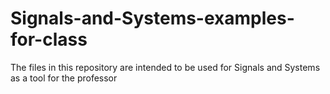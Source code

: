 # Signals-and-Systems-examples-for-class
The files in this repository are intended to be used for Signals and Systems as a tool for the professor
